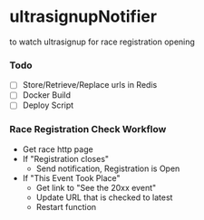 # ultrasignupNotifier
to watch ultrasignup for race registration opening


### Todo

- [ ] Store/Retrieve/Replace urls in Redis
- [ ] Docker Build
- [ ] Deploy Script

### Race Registration Check Workflow
* Get race http page
* If "Registration closes"
  * Send notification, Registration is Open
* If "This Event Took Place"
  * Get link to "See the 20xx event"
  * Update URL that is checked to latest
  * Restart function
